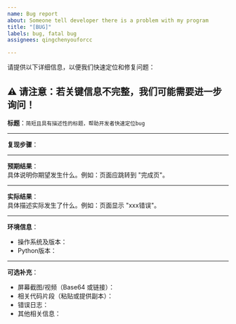 ```yaml
---
name: Bug report
about: Someone tell developer there is a problem with my program
title: "[BUG]"
labels: bug, fatal bug
assignees: qingchenyouforcc

---
```


请提供以下详细信息，以便我们快速定位和修复问题：

⚠️ **请注意**：若关键信息不完整，我们可能需要进一步询问！  
---

**标题**：`简短且具有描述性的标题，帮助开发者快速定位bug`

---

**复现步骤**：  

---

**预期结果**：  
具体说明你期望发生什么。例如：页面应跳转到 "完成页"。

---

**实际结果**：  
具体描述实际发生了什么。例如：页面显示 "xxx错误"。

---

**环境信息**：  
- 操作系统及版本：  
- Python版本：  

---

**可选补充**：  
- 屏幕截图/视频（Base64 或链接）：  
- 相关代码片段（粘贴或提供副本）：  
- 错误日志：  
- 其他相关信息：
